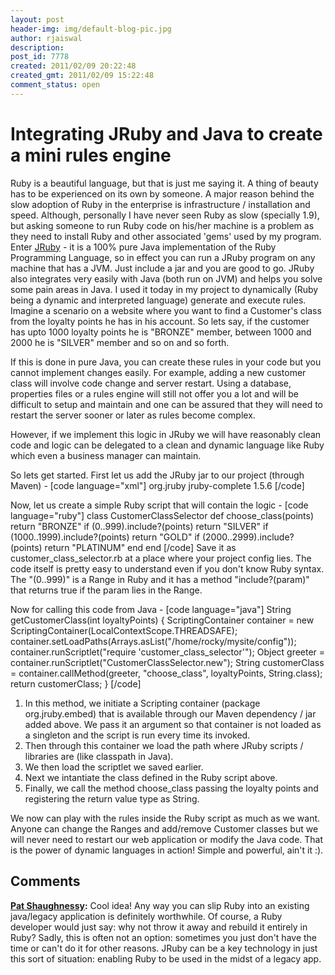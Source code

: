```yaml
---
layout: post
header-img: img/default-blog-pic.jpg
author: rjaiswal
description: 
post_id: 7778
created: 2011/02/09 20:22:48
created_gmt: 2011/02/09 15:22:48
comment_status: open
---
```


# Integrating JRuby and Java to create a mini rules engine

Ruby is a beautiful language, but that is just me saying it. A thing of beauty has to be experienced on its own by someone. A major reason behind the slow adoption of Ruby in the enterprise is infrastructure / installation and speed. Although, personally I have never seen Ruby as slow (specially 1.9), but asking someone to run Ruby code on his/her machine is a problem as they need to install Ruby and other associated 'gems' used by my program. Enter [JRuby][1] \- it is a 100% pure Java implementation of the Ruby Programming Language, so in effect you can run a JRuby program on any machine that has a JVM. Just include a jar and you are good to go.  JRuby also integrates very easily with Java (both run on JVM) and helps you solve some pain areas in Java. I used it today in my project to dynamically (Ruby being a dynamic and interpreted language) generate and execute rules. Imagine a scenario on a website where you want to find a Customer's class from the loyalty points he has in his account. So lets say, if the customer has upto 1000 loyalty points he is "BRONZE" member, between 1000 and 2000 he is "SILVER" member and so on and so forth.

If this is done in pure Java, you can create these rules in your code but you cannot implement changes easily. For example, adding a new customer class will involve code change and server restart. Using a database, properties files or a rules engine will still not offer you a lot and will be difficult to setup and maintain and one can be assured that they will need to restart the server sooner or later as rules become complex. 

However, if we implement this logic in JRuby we will have reasonably clean code and logic can be delegated to a clean and dynamic language like Ruby which even a business manager can maintain.

So lets get started. First let us add the JRuby jar to our project (through Maven) - [code language="xml"] <dependency> <groupId>org.jruby</groupId> <artifactId>jruby-complete</artifactId> <version>1.5.6</version> </dependency> [/code]

Now, let us create a simple Ruby script that will contain the logic - [code language="ruby"] class CustomerClassSelector def choose_class(points) return "BRONZE" if (0..999).include?(points) return "SILVER" if (1000..1999).include?(points) return "GOLD" if (2000..2999).include?(points) return "PLATINUM" end end [/code] Save it as customer_class_selector.rb at a place where your project config lies. The code itself is pretty easy to understand even if you don't know Ruby syntax. The "(0..999)" is a Range in Ruby and it has a method "include?(param)" that returns true if the param lies in the Range.

Now for calling this code from Java - [code language="java"] String getCustomerClass(int loyaltyPoints) { ScriptingContainer container = new ScriptingContainer(LocalContextScope.THREADSAFE); container.setLoadPaths(Arrays.asList("/home/rocky/mysite/config")); container.runScriptlet("require 'customer_class_selector'"); Object greeter = container.runScriptlet("CustomerClassSelector.new"); String customerClass = container.callMethod(greeter, "choose_class", loyaltyPoints, String.class); return customerClass; } [/code]

  1. In this method, we initiate a Scripting container (package org.jruby.embed) that is available through our Maven dependency / jar added above. We pass it an argument so that container is not loaded as a singleton and the script is run every time its invoked. 
  2. Then through this container we load the path where JRuby scripts / libraries are (like classpath in Java).
  3. We then load the scriptlet we saved earlier.
  4. Next we intantiate the class defined in the Ruby script above.
  5. Finally, we call the method choose_class passing the loyalty points and registering the return value type as String.

We now can play with the rules inside the Ruby script as much as we want. Anyone can change the Ranges and add/remove Customer classes but we will never need to restart our web application or modify the Java code. That is the power of dynamic languages in action! Simple and powerful, ain't it :).

   [1]: http://www.jruby.org

## Comments

**[Pat Shaughnessy](#5284 "2011-02-10 21:16:48"):** Cool idea! Any way you can slip Ruby into an existing java/legacy application is definitely worthwhile. Of course, a Ruby developer would just say: why not throw it away and rebuild it entirely in Ruby? Sadly, this is often not an option: sometimes you just don't have the time or can't do it for other reasons. JRuby can be a key technology in just this sort of situation: enabling Ruby to be used in the midst of a legacy app.

